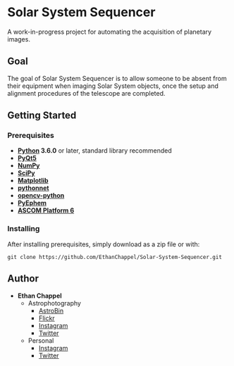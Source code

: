 # Solar System Sequencer
A work-in-progress project for automating the acquisition of planetary images.


## Goal
The goal of Solar System Sequencer is to allow someone to be absent from their equipment when imaging Solar System objects, once the setup and alignment procedures of the telescope are completed.

## Getting Started

### Prerequisites
* __[Python](https://www.python.org/downloads/) 3.6.0__ or later, standard library recommended
* __[PyQt5](https://www.riverbankcomputing.com/software/pyqt/download5)__
* __[NumPy](https://www.scipy.org/install.html)__
* __[SciPy](https://www.scipy.org/install.html)__
* __[Matplotlib](https://matplotlib.org/users/installing.html)__
* __[pythonnet](https://pypi.python.org/pypi/pythonnet)__
* __[opencv-python](https://pypi.python.org/pypi/opencv-python)__
* __[PyEphem](https://pypi.python.org/pypi/ephem/)__
* __[ASCOM Platform 6](http://ascom-standards.org/Downloads/Index.htm)__

### Installing
After installing prerequisites, simply download as a zip file or with:
```
git clone https://github.com/EthanChappel/Solar-System-Sequencer.git
```

## Author
* __Ethan Chappel__
	* Astrophotography
		* [AstroBin](http://www.astrobin.com/users/Ethan/)
		* [Flickr](https://www.flickr.com/photos/ethanchappel/)
		* [Instagram](https://www.instagram.com/chappel_astro/)
		* [Twitter](https://twitter.com/ChappelAstro)
	* Personal
		* [Instagram](https://www.instagram.com/ethan_chappel/)
		* [Twitter](https://twitter.com/EthanChappel)